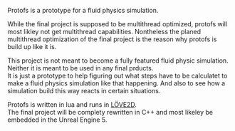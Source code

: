 Protofs is a prototype for a fluid physics simulation.

While the final project is supposed to be multithread optimized, protofs will most likley not get multithread capabilities. Nontheless the planed multithread optimization of the final project is the reason why protofs is build up like it is.

This project is not meant to become a fully featured fluid physic simulation. Neither it is meant to be used in any final prducts.  
It is just a prototype to help figuring out what steps have to be calculatet to make a fluid physics simulation like that happening.
And also to see how a simulation build this way reacts in certain situations. 

Protofs is written in lua and runs in [LÖVE2D](https://love2d.org/wiki/Main_Page).  
The final project will be complety rewritten in C++ and most likeley be embedded in the Unreal Engine 5.

